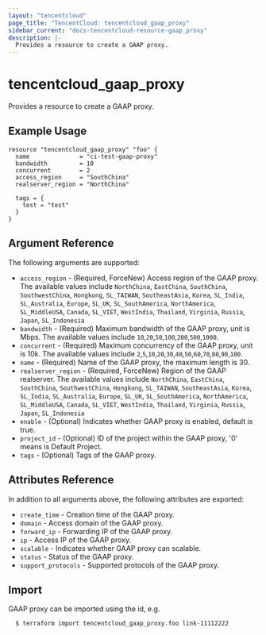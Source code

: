 ```yaml
---
layout: "tencentcloud"
page_title: "TencentCloud: tencentcloud_gaap_proxy"
sidebar_current: "docs-tencentcloud-resource-gaap_proxy"
description: |-
  Provides a resource to create a GAAP proxy.
---
```


# tencentcloud_gaap_proxy

Provides a resource to create a GAAP proxy.

## Example Usage

```hcl
resource "tencentcloud_gaap_proxy" "foo" {
  name              = "ci-test-gaap-proxy"
  bandwidth         = 10
  concurrent        = 2
  access_region     = "SouthChina"
  realserver_region = "NorthChina"

  tags = {
    test = "test"
  }
}
```

## Argument Reference

The following arguments are supported:

* `access_region` - (Required, ForceNew) Access region of the GAAP proxy. The available values include `NorthChina`, `EastChina`, `SouthChina`, `SouthwestChina`, `Hongkong`, `SL_TAIWAN`, `SoutheastAsia`, `Korea`, `SL_India`, `SL_Australia`, `Europe`, `SL_UK`, `SL_SouthAmerica`, `NorthAmerica`, `SL_MiddleUSA`, `Canada`, `SL_VIET`, `WestIndia`, `Thailand`, `Virginia`, `Russia`, `Japan`, `SL_Indonesia`
* `bandwidth` - (Required) Maximum bandwidth of the GAAP proxy, unit is Mbps. The available values include `10`,`20`,`50`,`100`,`200`,`500`,`1000`.
* `concurrent` - (Required) Maximum concurrency of the GAAP proxy, unit is 10k. The available values include `2`,`5`,`10`,`20`,`30`,`40`,`50`,`60`,`70`,`80`,`90`,`100`.
* `name` - (Required) Name of the GAAP proxy, the maximum length is 30.
* `realserver_region` - (Required, ForceNew) Region of the GAAP realserver. The available values include `NorthChina`, `EastChina`, `SouthChina`, `SouthwestChina`, `Hongkong`, `SL_TAIWAN`, `SoutheastAsia`, `Korea`, `SL_India`, `SL_Australia`, `Europe`, `SL_UK`, `SL_SouthAmerica`, `NorthAmerica`, `SL_MiddleUSA`, `Canada`, `SL_VIET`, `WestIndia`, `Thailand`, `Virginia`, `Russia`, `Japan`, `SL_Indonesia`
* `enable` - (Optional) Indicates whether GAAP proxy is enabled, default is true.
* `project_id` - (Optional) ID of the project within the GAAP proxy, '0' means is Default Project.
* `tags` - (Optional) Tags of the GAAP proxy.

## Attributes Reference

In addition to all arguments above, the following attributes are exported:

* `create_time` - Creation time of the GAAP proxy.
* `domain` - Access domain of the GAAP proxy.
* `forward_ip` - Forwarding IP of the GAAP proxy.
* `ip` - Access IP of the GAAP proxy.
* `scalable` - Indicates whether GAAP proxy can scalable.
* `status` - Status of the GAAP proxy.
* `support_protocols` - Supported protocols of the GAAP proxy.


## Import

GAAP proxy can be imported using the id, e.g.

```
  $ terraform import tencentcloud_gaap_proxy.foo link-11112222
```

